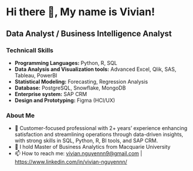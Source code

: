 # Hi there 👋, My name is Vivian!
## Data Analyst / Business Intelligence Analyst

### **Technicall Skills**

- **Programming Languages:** Python, R, SQL
- **Data Analysis and Visualization tools:** Advanced Excel, Qlik, SAS, Tableau, PowerBI
- **Statistical Modeling:** Forecasting, Regression Analysis
- **Database:** PostgreSQL, Snowflake, MongoDB
- **Enterprise system:** SAP CRM
- **Design and Prototyping:** Figma (HCI/UX)

### **About Me**
- 🔭 Customer-focused professional with 2+ years’ experience enhancing satisfaction and streamlining operations through data-driven insights, with strong skills in SQL, Python, R, BI tools, and SAP CRM.
- 🌱 I hold Master of Business Analytics from Macquarie University
- 📫 How to reach me: vivian.nguyennn9@gmail.com |  https://www.linkedin.com/in/vivian-nguyennn/
